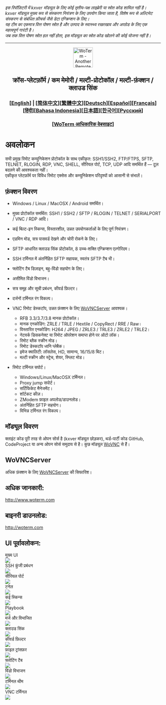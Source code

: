 *इस रिपॉज़िटरी में kxver मॉड्यूल के लिए कोई तृतीय-पक्ष लाइब्रेरी या स्रोत कोड शामिल नहीं है।  
kxver मॉड्यूल मुख्य रूप से संस्करण नियंत्रण के लिए उपयोग किया जाता है, विशेष रूप से अल्टिमेट संस्करण से संबंधित फ़ीचर्स जैसे डेटा एन्क्रिप्शन के लिए।  
यह टीम का एकमात्र वित्त पोषण स्रोत है और उत्पाद के स्वास्थ्य रखरखाव और अपग्रेड के लिए एक महत्वपूर्ण गारंटी है।  
जब तक वित्त पोषण स्रोत हल नहीं होता, इस मॉड्यूल का स्रोत कोड खोलने की कोई योजना नहीं है।*  
***
<p align="center">
  <img src="doc/woterm.png" width="64" alt="WoTerm - Another Remote Access Assistant">
  <h2 style="text-align: center;">क्रॉस-प्लेटफ़ॉर्म / कम मेमोरी / मल्टी-प्रोटोकॉल / मल्टी-फ़ंक्शन / क्लाउड सिंक</h2>
  <h3 style="text-align: center;">[<a href="README.md">English</a>] | [<a href="README-zh_CN.md">简体中文</a>][<a href="README-zh_TW.md">繁體中文</a>][<a href="README-de.md">Deutsch</a>][<a href="README-es.md">Español</a>][<a href="README-fr.md">Français</a>][<a href="README-hi.md">हिंदी</a>][<a href="README-id.md">Bahasa Indonesia</a>][<a href="README-ja.md">日本語</a>][<a href="README-ko.md">한국어</a>][<a href="README-ru.md">Русский</a>]</h3>
  <h3 style="text-align: center;">[<a href="https://woterm.com">WoTerm आधिकारिक वेबसाइट</a>]</a></h3>
</p>

# अवलोकन
सभी प्रमुख रिमोट कम्युनिकेशन प्रोटोकॉल के साथ एकीकृत: SSH1/SSH2, FTP/FTPS, SFTP, TELNET, RLOGIN, RDP, VNC, SHELL, सीरियल पोर्ट, TCP, UDP आदि समर्थित हैं — टूल बदलने की आवश्यकता नहीं।  
एकीकृत प्लेटफ़ॉर्म पर विविध रिमोट एक्सेस और कम्युनिकेशन परिदृश्यों को आसानी से संभालें।  

## फ़ंक्शन विवरण
- Windows / Linux / MacOSX / Android समर्थित।  
- मुख्य प्रोटोकॉल समर्थित: SSH1 / SSH2 / SFTP / RLOGIN / TELNET / SERIALPORT / VNC / RDP आदि।  
- कई बिल्ट-इन स्किन्स, विस्तारशील, उन्नत उपयोगकर्ताओं के लिए पूर्ण नियंत्रण।  
- एडमिन मोड, सत्र पासवर्ड देखने और चोरी रोकने के लिए।  
- SFTP आधारित क्लाउड सिंक प्रोटोकॉल, 8 उच्च-शक्ति एन्क्रिप्शन एल्गोरिदम।  
- SSH टर्मिनल में अंतर्निहित SFTP सहायक, स्वतंत्र SFTP टैब भी।  
- फ्लोटिंग टैब डिज़ाइन, बहु-विंडो सहयोग के लिए।  
- असीमित विंडो विभाजन।  
- सत्र समूह और सूची प्रबंधन, कीवर्ड फ़िल्टर।  
- दर्जनों टर्मिनल रंग विकल्प।  

- VNC रिमोट डेस्कटॉप, उन्नत फ़ंक्शन के लिए [WoVNCServer](http://wovnc.com) आवश्यक।  
  - RFB 3.3/3.7/3.8 मानक प्रोटोकॉल।  
  - मानक एनकोडिंग: ZRLE / TRLE / Hextile / CopyRect / RRE / Raw।  
  - विस्तारित एनकोडिंग: H264 / JPEG / ZRLE3 / TRLE3 / ZRLE2 / TRLE2।  
  - नेटवर्क डिसकनेक्ट या रिमोट ऑपरेशन समाप्त होने पर ऑटो लॉक।  
  - रिमोट ब्लैक स्क्रीन मोड।  
  - रिमोट डेस्कटॉप ध्वनि प्लेबैक।  
  - इमेज क्वालिटी: लॉसलेस, HD, सामान्य, 16/15/8 बिट।  
  - मल्टी स्क्रीन और स्ट्रेच, शेयर, स्प्लिट मोड।  

- रिमोट टर्मिनल सपोर्ट।  
  - Windows/Linux/MacOSX टर्मिनल।  
  - Proxy jump सपोर्ट।  
  - सर्टिफिकेट मैनेजमेंट।  
  - शॉर्टकट कीज़।  
  - ZModem फ़ाइल अपलोड/डाउनलोड।  
  - अंतर्निहित SFTP सहयोग।  
  - विभिन्न टर्मिनल रंग विकल्प।  

## मॉड्यूल विवरण
क्लाइंट कोड पूरी तरह से ओपन सोर्स है (kxver मॉड्यूल छोड़कर), थर्ड-पार्टी कोड GitHub, CodeProject या अन्य ओपन सोर्स समुदाय से है। कुछ मॉड्यूल [WoVNC](http://wovnc.com) से हैं।  

## WoVNCServer
अधिक फ़ंक्शन के लिए [WoVNCServer](http://wovnc.com) की सिफारिश।  

## अधिक जानकारी:
<a href="http://www.woterm.com">http://www.woterm.com</a>  

## बाइनरी डाउनलोड:
<a href="http://woterm.com">http://woterm.com</a>  

## UI पूर्वावलोकन:
<div>मुख्य UI<br><img src="doc/main.gif"/></div>
<div>SSH कुंजी प्रबंधन<br><img src="doc/keymgr2.gif"></div>
<div>सीरियल पोर्ट<br><img src="doc/serialport.gif"></div>
<div>टनेल<br><img src="doc/tunnel.png"></div>
<div>कई स्किन्स<br><img src="doc/skins.png"></div>
<div>Playbook<br><img src="doc/playbook.gif"></div>
<div>मर्ज और विभाजित<br><img src="doc/merge.gif"></div>
<div>क्लाउड सिंक<br><img src="doc/sync.gif"></div>
<div>कीवर्ड फ़िल्टर<br><img src="doc/filter.gif"></div>
<div>फ़ाइल ट्रांसफ़र<br><img src="doc/sftp.gif"></div>
<div>फ़्लोटिंग टैब<br><img src="doc/float.gif"></div>
<div>विंडो विभाजन<br><img src="doc/split.gif"></div>
<div>टर्मिनल थीम<br><img src="doc/patten.gif"></div>
<div>VNC टर्मिनल<br><img src="doc/vnc.gif"/></div>
